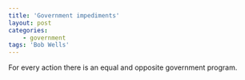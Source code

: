```yaml
---
title: 'Government impediments'
layout: post
categories:
    - government
tags: 'Bob Wells'
---
```


For every action there is an equal and opposite government program.